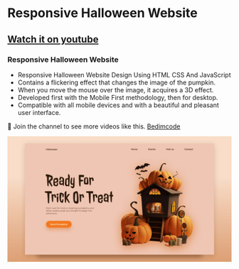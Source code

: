 # Responsive Halloween Website
## [Watch it on youtube](https://youtu.be/4YePjH9j7UE)
### Responsive Halloween Website

- Responsive Halloween Website Design Using HTML CSS And JavaScript
- Contains a flickering effect that changes the image of the pumpkin.
- When you move the mouse over the image, it acquires a 3D effect.
- Developed first with the Mobile First methodology, then for desktop.
- Compatible with all mobile devices and with a beautiful and pleasant user interface.

💙 Join the channel to see more videos like this. [Bedimcode](https://www.youtube.com/@Bedimcode)

![preview img](/preview.png)
